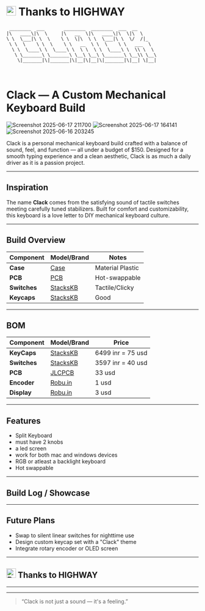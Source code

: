 # <img src="https://raw.githubusercontent.com/Tarikul-Islam-Anik/Telegram-Animated-Emojis/main/Symbols/Red%20Heart.webp" alt="Red Heart Emoji" width="25" height="25" /> Thanks to HIGHWAY

```
 ________  ___       ________  ________  ___  __       
|\   ____\|\  \     |\   __  \|\   ____\|\  \|\  \     
\ \  \___|\ \  \    \ \  \|\  \ \  \___|\ \  \/  /|_   
 \ \  \    \ \  \    \ \   __  \ \  \    \ \   ___  \  
  \ \  \____\ \  \____\ \  \ \  \ \  \____\ \  \\ \  \ 
   \ \_______\ \_______\ \__\ \__\ \_______\ \__\\ \__\
    \|_______|\|_______|\|__|\|__|\|_______|\|__| \|__|
                                                       
                                                       

```


#  Clack — A Custom Mechanical Keyboard Build
![Screenshot 2025-06-17 211700](https://github.com/user-attachments/assets/c5b6f5af-9ef7-43cc-b207-ca1446584b31)
![Screenshot 2025-06-17 164141](https://github.com/user-attachments/assets/346014d1-db45-463e-bf1a-835adb9ebd2b)
![Screenshot 2025-06-16 203245](https://github.com/user-attachments/assets/34fbc819-e2b0-42af-b4ed-86fd86b2e1c7)

Clack is a personal mechanical keyboard build crafted with a balance of sound, feel, and function — all under a budget of $150. Designed for a smooth typing experience and a clean aesthetic, Clack is as much a daily driver as it is a passion project.

---

##  Inspiration

The name **Clack** comes from the satisfying sound of tactile switches meeting carefully tuned stabilizers. Built for comfort and customizability, this keyboard is a love letter to DIY mechanical keyboard culture.

---

##  Build Overview

| Component     | Model/Brand               | Notes                          |
|---------------|----------------------------|--------------------------------|
| **Case**       | [Case](https://github.com/Praveenkushinpi/CLACK/tree/main/CASE)         | Material Plastic |
| **PCB**        | [PCB](https://github.com/Praveenkushinpi/CLACK/tree/main/PCB)          | Hot-swappable      |
| **Switches**   | [StacksKB](https://stackskb.com/store/akko-creamy-cyan-switch-pack-of-45-pre-order/)       | Tactile/Clicky           |
| **Keycaps**    | [StacksKB](https://stackskb.com/store/wild-goose-keycaps/)         | Good              |


---

##  BOM

| Component     | Model/Brand               | Price                          |
|---------------|----------------------------|--------------------------------|
| **KeyCaps**       | [StacksKB](https://stackskb.com/store/keyboard-science-photog-keycap-set/)         | 6499 inr = 75 usd |
| **Switches**        | [StacksKB](https://stackskb.com/store/80retros-x-hmx-1989-classic-pack-of-35-pre-order/)          | 3597 inr = 40 usd       |
| **PCB**   | [JLCPCB](https://private-user-images.githubusercontent.com/168343716/456092456-044b7599-4a6e-40b4-bf12-a81c29c08c88.png?jwt=eyJhbGciOiJIUzI1NiIsInR5cCI6IkpXVCJ9.eyJpc3MiOiJnaXRodWIuY29tIiwiYXVkIjoicmF3LmdpdGh1YnVzZXJjb250ZW50LmNvbSIsImtleSI6ImtleTUiLCJleHAiOjE3NTA4MTkwNTksIm5iZiI6MTc1MDgxODc1OSwicGF0aCI6Ii8xNjgzNDM3MTYvNDU2MDkyNDU2LTA0NGI3NTk5LTRhNmUtNDBiNC1iZjEyLWE4MWMyOWMwOGM4OC5wbmc_WC1BbXotQWxnb3JpdGhtPUFXUzQtSE1BQy1TSEEyNTYmWC1BbXotQ3JlZGVudGlhbD1BS0lBVkNPRFlMU0E1M1BRSzRaQSUyRjIwMjUwNjI1JTJGdXMtZWFzdC0xJTJGczMlMkZhd3M0X3JlcXVlc3QmWC1BbXotRGF0ZT0yMDI1MDYyNVQwMjMyMzlaJlgtQW16LUV4cGlyZXM9MzAwJlgtQW16LVNpZ25hdHVyZT05ZDljN2U2ZmYwODhlZGU2OTJjNWVkYzk5MDk5ZWU5ODViZTY4NGQ2ZmY0Y2EyOGE5MThlMDdhMTg2MDMwMDdiJlgtQW16LVNpZ25lZEhlYWRlcnM9aG9zdCJ9.TJexbJ2JOPTNS0pWK4Fx8X82fOrmfui8mHUvjtpRxs8)       | 33 usd            |
| **Encoder**| [Robu.in](https://private-user-images.githubusercontent.com/168343716/456093939-859af2b1-9a2c-4d81-b4bb-97766db01e42.png?jwt=eyJhbGciOiJIUzI1NiIsInR5cCI6IkpXVCJ9.eyJpc3MiOiJnaXRodWIuY29tIiwiYXVkIjoicmF3LmdpdGh1YnVzZXJjb250ZW50LmNvbSIsImtleSI6ImtleTUiLCJleHAiOjE3NTA4MTkwNTksIm5iZiI6MTc1MDgxODc1OSwicGF0aCI6Ii8xNjgzNDM3MTYvNDU2MDkzOTM5LTg1OWFmMmIxLTlhMmMtNGQ4MS1iNGJiLTk3NzY2ZGIwMWU0Mi5wbmc_WC1BbXotQWxnb3JpdGhtPUFXUzQtSE1BQy1TSEEyNTYmWC1BbXotQ3JlZGVudGlhbD1BS0lBVkNPRFlMU0E1M1BRSzRaQSUyRjIwMjUwNjI1JTJGdXMtZWFzdC0xJTJGczMlMkZhd3M0X3JlcXVlc3QmWC1BbXotRGF0ZT0yMDI1MDYyNVQwMjMyMzlaJlgtQW16LUV4cGlyZXM9MzAwJlgtQW16LVNpZ25hdHVyZT1iMjA1NjJkOTMwMDA1N2Q3Yjk3ZTg1NjQ1ODc0OTgwYmY4NDY5NWFmMGJjYzkwMTY2NjUyZDFiYjYzNjExNmUxJlgtQW16LVNpZ25lZEhlYWRlcnM9aG9zdCJ9.BMnRanZ30tjBzOlprUQU22twroIURjnTTjO-QSRDdCs)  | 1 usd              |
| **Display**  | [Robu.in](https://private-user-images.githubusercontent.com/168343716/456094220-fea9dac9-632d-493f-b6a2-2cf06fdc8523.png?jwt=eyJhbGciOiJIUzI1NiIsInR5cCI6IkpXVCJ9.eyJpc3MiOiJnaXRodWIuY29tIiwiYXVkIjoicmF3LmdpdGh1YnVzZXJjb250ZW50LmNvbSIsImtleSI6ImtleTUiLCJleHAiOjE3NTA4MTkwNTksIm5iZiI6MTc1MDgxODc1OSwicGF0aCI6Ii8xNjgzNDM3MTYvNDU2MDk0MjIwLWZlYTlkYWM5LTYzMmQtNDkzZi1iNmEyLTJjZjA2ZmRjODUyMy5wbmc_WC1BbXotQWxnb3JpdGhtPUFXUzQtSE1BQy1TSEEyNTYmWC1BbXotQ3JlZGVudGlhbD1BS0lBVkNPRFlMU0E1M1BRSzRaQSUyRjIwMjUwNjI1JTJGdXMtZWFzdC0xJTJGczMlMkZhd3M0X3JlcXVlc3QmWC1BbXotRGF0ZT0yMDI1MDYyNVQwMjMyMzlaJlgtQW16LUV4cGlyZXM9MzAwJlgtQW16LVNpZ25hdHVyZT03NzIxYWFlODJjOTZiZWYwY2E0NmZmZGJmMmQwNjM2NDA0ZjEzMjBmODQ1ZTkyZTU0YzNjNGMyYWIyODY4YmJmJlgtQW16LVNpZ25lZEhlYWRlcnM9aG9zdCJ9.4TZm8LEaH7tvJQlJOL3LapiQ1uNSj3NfFEgdTf9ja4k)    | 3 usd            |


---

##  Features

- Split Keyboard
- must have 2 knobs
- a led screen
- work for both mac and windows devices
- RGB or atleast a backlight keyboard
- Hot swappable 

---

##  Build Log / Showcase

---

##  Future Plans

- Swap to silent linear switches for nighttime use  
- Design custom keycap set with a "Clack" theme  
- Integrate rotary encoder or OLED screen

---

##  <img src="https://raw.githubusercontent.com/Tarikul-Islam-Anik/Telegram-Animated-Emojis/main/Symbols/Red%20Heart.webp" alt="Red Heart Emoji" width="25" height="25" /> Thanks to HIGHWAY


---



---

> “Clack is not just a sound — it's a feeling.”
